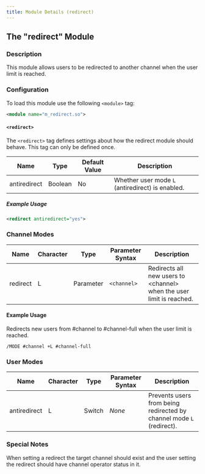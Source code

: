 ```yaml
---
title: Module Details (redirect)
---
```


## The "redirect" Module

### Description

This module allows users to be redirected to another channel when the user limit is reached.

### Configuration

To load this module use the following `<module>` tag:

```xml
<module name="m_redirect.so">
```

#### `<redirect>`

The `<redirect>` tag defines settings about how the redirect module should behave. This tag can only be defined once.

Name         | Type    | Default Value | Description
------------ | ------- | ------------- | -----------
antiredirect | Boolean | No            | Whether user mode `L` (antiredirect) is enabled.

##### Example Usage

```xml
<redirect antiredirect="yes">
```

### Channel Modes

Name     | Character | Type      | Parameter Syntax | Description
-------- | --------- | --------- | ---------------- | -----------
redirect | L         | Parameter | `<channel>`      | Redirects all new users to &lt;channel&gt; when the user limit is reached.

#### Example Usage

Redirects new users from #channel to #channel-full when the user limit is reached.

```plaintext
/MODE #channel +L #channel-full
```

### User Modes

Name         | Character | Type   | Parameter Syntax | Description
------------ | --------- | ------ | ---------------- | -----------
antiredirect | L         | Switch | *None*           | Prevents users from being redirected by channel mode `L` (redirect).

### Special Notes

When setting a redirect the target channel should exist and the user setting the redirect should have channel operator status in it.
